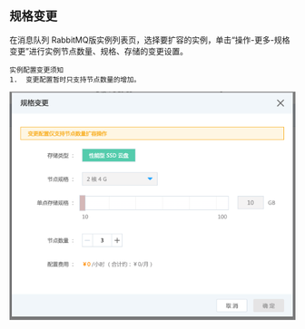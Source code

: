 ## 规格变更

在消息队列 RabbitMQ版实例列表页，选择要扩容的实例，单击“操作-更多-规格变更”进行实例节点数量、规格、存储的变更设置。</br>

```
实例配置变更须知
1.	变更配置暂时只支持节点数量的增加。

```
![规格变更](../../../../image/Internet-Middleware/JCS-for-RabbitMQ/规格变更.png)
